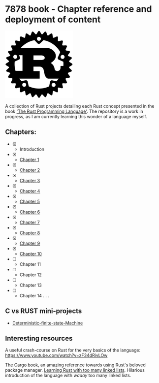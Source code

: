 # 7878 book - Chapter reference and deployment of content
![](ref.png)

A collection of Rust projects detailing each Rust concept presented in the book ['The Rust Programming Language'](https://doc.rust-lang.org/book/title-page.html). The repository is a work in progress, as I am currently learning this wonder of a language myself.
## Chapters:
- [X] - Introduction
- [X] - [Chapter 1](https://doc.rust-lang.org/book/ch01-00-getting-started.html)
- [X] - [Chapter 2](https://doc.rust-lang.org/book/ch02-00-guessing-game-tutorial.html)
- [X] - [Chapter 3](https://doc.rust-lang.org/book/ch03-00-common-programming-concepts.html)
- [X] - [Chapter 4](https://doc.rust-lang.org/book/ch04-00-understanding-ownership.html)
- [X] - [Chapter 5](https://doc.rust-lang.org/book/ch05-00-structs.html)
- [X] - [Chapter 6](https://doc.rust-lang.org/book/ch05-00-structs.html)
- [X] - [Chapter 7](https://doc.rust-lang.org/book/ch07-00-managing-growing-projects-with-packages-crates-and-modules.html)
- [X] - [Chapter 8](https://doc.rust-lang.org/book/ch08-00-common-collections.html)
- [X] - [Chapter 9](https://doc.rust-lang.org/book/ch09-00-error-handling.html)
- [X] - [Chapter 10](https://doc.rust-lang.org/book/ch10-00-generics.html)
- [ ] - Chapter 11
- [ ] - Chapter 12
- [ ] - Chapter 13
- [ ] - Chapter 14
.
.
.

## C vs RUST mini-projects
- [Deterministic-finite-state-Machine](dfsm)

## Interesting resources
A useful crash-course on Rust for the very basics of the language:
https://www.youtube.com/watch?v=zF34dRivLOw

[The Cargo book](https://doc.rust-lang.org/cargo/), an amazing reference towards using Rust's beloved package manager.
[Learning Rust with too many linked lists](https://rust-unofficial.github.io/too-many-lists/). Hilarious introduction of the language with _waaay_ too many linked lists.
